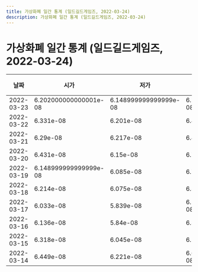 ```yaml
---
title: 가상화폐 일간 통계 (일드길드게임즈, 2022-03-24)
description: 가상화폐 일간 통계 (일드길드게임즈, 2022-03-24)
---
```


가상화폐 일간 통계 (일드길드게임즈, 2022-03-24)
===

|날짜|시가|저가|고가|종가|비고|
|--|--|--|--|--|--|
|2022-03-23|6.202000000000001e-08|6.148999999999999e-08|6.747000000000001e-08|6.512e-08|    |
|2022-03-22|6.331e-08|6.201e-08|6.458e-08|6.202000000000001e-08|    |
|2022-03-21|6.29e-08|6.217e-08|6.498e-08|6.394e-08|    |
|2022-03-20|6.431e-08|6.15e-08|6.717e-08|6.251e-08|    |
|2022-03-19|6.148999999999999e-08|6.085e-08|6.7e-08|6.46e-08|    |
|2022-03-18|6.214e-08|6.075e-08|6.327e-08|6.159e-08|    |
|2022-03-17|6.033e-08|5.839e-08|6.512999999999999e-08|6.24e-08|    |
|2022-03-16|6.136e-08|5.84e-08|6.318e-08|6.032e-08|    |
|2022-03-15|6.318e-08|6.045e-08|6.594e-08|6.084e-08|    |
|2022-03-14|6.449e-08|6.221e-08|6.600000000000001e-08|6.594e-08|    |
